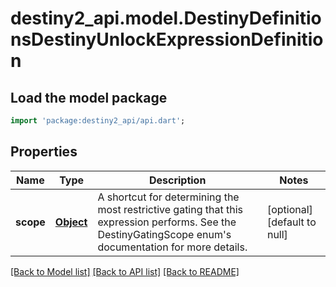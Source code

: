 # destiny2_api.model.DestinyDefinitionsDestinyUnlockExpressionDefinition

## Load the model package
```dart
import 'package:destiny2_api/api.dart';
```

## Properties
Name | Type | Description | Notes
------------ | ------------- | ------------- | -------------
**scope** | [**Object**](Object.md) | A shortcut for determining the most restrictive gating that this expression performs. See the DestinyGatingScope enum&#39;s documentation for more details. | [optional] [default to null]

[[Back to Model list]](../README.md#documentation-for-models) [[Back to API list]](../README.md#documentation-for-api-endpoints) [[Back to README]](../README.md)


